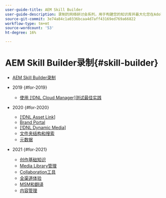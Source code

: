 ```yaml
---
user-guide-title: AEM Skill Builder
user-guide-description: 录制的网络研讨会系列，用于构建您的知识库并最大化您在Adobe [!DNL Experience Manager]中的投资。
source-git-commit: 3e74a84c1a0336bcaa4d7aff43169ed769a66822
workflow-type: tm+mt
source-wordcount: '53'
ht-degree: 16%

---
```



# AEM Skill Builder录制{#skill-builder}

* [AEM Skill Builder录制](overview.md)

* 2019 {#for-2019}
   * [使用 [!DNL Cloud Manager]测试最佳实践](./2019/cloud-manager-testing.md)
* 2020 {#for-2020}
   * [[!DNL Asset Link]](./2020/asset-link.md)
   * [Brand Portal](./2020/brand-portal.md)
   * [[!DNL Dynamic Media]](./2020/dynamic-media.md)
   * [文件夹结构和搜索](./2020/folder-structure-search.md)
   * [元数据](./2020/metadata.md)
* 2021 {#for-2021}
   * [创作基础知识](./2021/authoring-fundamentals.md)
   * [Media Library管理](./2021/media-library-administration.md)
   * [Collaboration工具](./2021/collaboration-tools.md)
   * [全渠道体验](./2021/omnichannel-experiences.md)
   * [MSM和翻译](./2021/multi-site-management-web-translation.md)
   * [内容管理](./2021/traditional-headless-content-management.md)

<!--

Articles must be added to this TOC file in order to render.

Use this list format to specify links to articles and section headings that expand and collapse in the left rail of the user guide.

An article link CANNOT be used as a section heading.
-->
